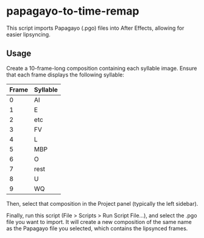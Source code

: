 # papagayo-to-time-remap
This script imports Papagayo (.pgo) files into After Effects, allowing for easier lipsyncing.

## Usage
Create a 10-frame-long composition containing each syllable image. Ensure that each frame displays the following syllable:

Frame | Syllable|
-|-
0 | AI
1 | E
2 | etc
3 | FV
4 | L
5 | MBP
6 | O
7 | rest
8 | U
9 | WQ

Then, select that composition in the Project panel (typically the left sidebar).

Finally, run this script (File > Scripts > Run Script File...), and select the .pgo file you want to import. It will create a new composition of the same name as the Papagayo file you selected, which contains the lipsynced frames.